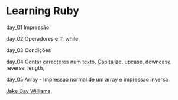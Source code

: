 # Learning Ruby 
day_01
    Impressão
    
day_02
    Operadores e if, while
    
    
day_03
    Condições

day_04
    Contar caracteres num texto, Capitalize, upcase, downcase, reverse, length, 
    
day_05
    Array - Impressao normal de um array e impressao inversa
    
[Jake Day Williams](https://www.youtube.com/playlist?list=PLMK2xMz5H5Zv8eC8b4K6tMaE1-Z9FgSOp)
